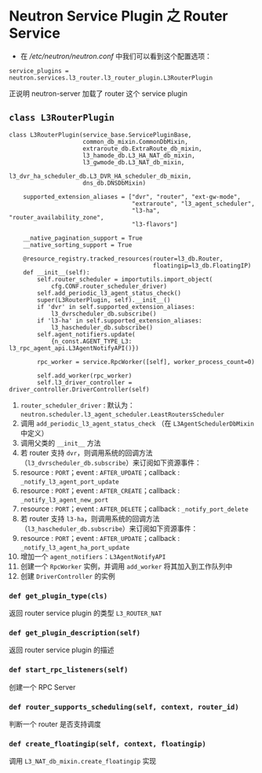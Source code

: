 # Neutron Service Plugin 之 Router Service

* 在 */etc/neutron/neutron.conf* 中我们可以看到这个配置选项：

```
service_plugins = neutron.services.l3_router.l3_router_plugin.L3RouterPlugin
```

正说明 neutron-server 加载了 router 这个 service plugin


## `class L3RouterPlugin`

```
class L3RouterPlugin(service_base.ServicePluginBase,
                     common_db_mixin.CommonDbMixin,
                     extraroute_db.ExtraRoute_db_mixin,
                     l3_hamode_db.L3_HA_NAT_db_mixin,
                     l3_gwmode_db.L3_NAT_db_mixin,
                     l3_dvr_ha_scheduler_db.L3_DVR_HA_scheduler_db_mixin,
                     dns_db.DNSDbMixin)
```

```
    supported_extension_aliases = ["dvr", "router", "ext-gw-mode",
                                   "extraroute", "l3_agent_scheduler",
                                   "l3-ha", "router_availability_zone",
                                   "l3-flavors"]

    __native_pagination_support = True
    __native_sorting_support = True

    @resource_registry.tracked_resources(router=l3_db.Router,
                                         floatingip=l3_db.FloatingIP)
    def __init__(self):
        self.router_scheduler = importutils.import_object(
            cfg.CONF.router_scheduler_driver)
        self.add_periodic_l3_agent_status_check()
        super(L3RouterPlugin, self).__init__()
        if 'dvr' in self.supported_extension_aliases:
            l3_dvrscheduler_db.subscribe()
        if 'l3-ha' in self.supported_extension_aliases:
            l3_hascheduler_db.subscribe()
        self.agent_notifiers.update(
            {n_const.AGENT_TYPE_L3: l3_rpc_agent_api.L3AgentNotifyAPI()})

        rpc_worker = service.RpcWorker([self], worker_process_count=0)

        self.add_worker(rpc_worker)
        self.l3_driver_controller = driver_controller.DriverController(self)
```

1. `router_scheduler_driver` : 默认为：`neutron.scheduler.l3_agent_scheduler.LeastRoutersScheduler`
2. 调用 `add_periodic_l3_agent_status_check` （在 `L3AgentSchedulerDbMixin` 中定义）
3. 调用父类的 `__init__` 方法
4. 若 router 支持 `dvr`，则调用系统的回调方法（`l3_dvrscheduler_db.subscribe`）来订阅如下资源事件：
 1. resource : `PORT`；event : `AFTER_UPDATE`；callback : `_notify_l3_agent_port_update`
 2. resource : `PORT`；event : `AFTER_CREATE`；callback : `_notify_l3_agent_new_port`
 3. resource : `PORT`；event : `AFTER_DELETE`；callback : `_notify_port_delete`
5. 若 router 支持 `l3-ha`，则调用系统的回调方法（`l3_hascheduler_db.subscribe`）来订阅如下资源事件：
 1. resource : `PORT`；event : `AFTER_UPDATE`；callback : `_notify_l3_agent_ha_port_update`
6. 增加一个 `agent_notifiers`：`L3AgentNotifyAPI`
7. 创建一个 `RpcWorker` 实例，并调用 `add_worker` 将其加入到工作队列中
8. 创建 `DriverController` 的实例

### `def get_plugin_type(cls)`

返回 router service plugin 的类型 `L3_ROUTER_NAT`

### `def get_plugin_description(self)`

返回 router service plugin 的描述

### `def start_rpc_listeners(self)`

创建一个 RPC Server 

### `def router_supports_scheduling(self, context, router_id)`

判断一个 router 是否支持调度

### `def create_floatingip(self, context, floatingip)`

调用 `L3_NAT_db_mixin.create_floatingip` 实现







